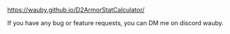 https://wauby.github.io/D2ArmorStatCalculator/

If you have any bug or feature requests, you can DM me on discord wauby.
